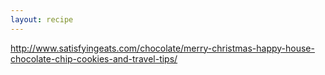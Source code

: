 ```yaml
---
layout: recipe
---
```

http://www.satisfyingeats.com/chocolate/merry-christmas-happy-house-chocolate-chip-cookies-and-travel-tips/
